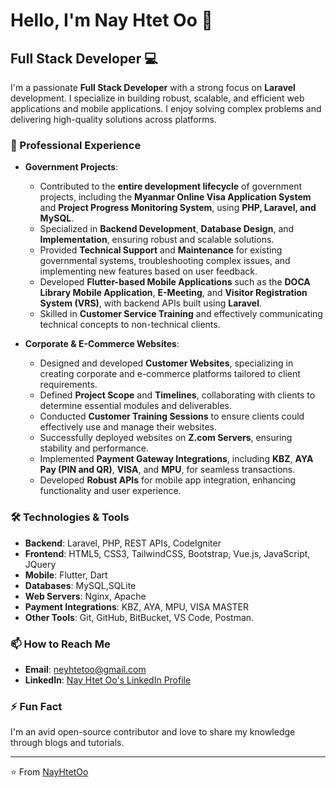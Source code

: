 <!--
NayHtetOo/NayHtetOo is a ✨ special ✨ repository because its `README.md` (this file) appears on your GitHub profile.
You can click the Preview link to take a look at your changes.
-->
# Hello, I'm Nay Htet Oo 👋

## Full Stack Developer 💻

I'm a passionate **Full Stack Developer** with a strong focus on **Laravel** development. I specialize in building robust, scalable, and efficient web applications and mobile applications. I enjoy solving complex problems and delivering high-quality solutions across platforms.

### 🚀 Professional Experience

- **Government Projects**:  
  - Contributed to the **entire development lifecycle** of government projects, including the **Myanmar Online Visa Application System** and **Project Progress Monitoring System**, using **PHP, Laravel, and MySQL**.  
  - Specialized in **Backend Development**, **Database Design**, and **Implementation**, ensuring robust and scalable solutions.  
  - Provided **Technical Support** and **Maintenance** for existing governmental systems, troubleshooting complex issues, and implementing new features based on user feedback.  
  - Developed **Flutter-based Mobile Applications** such as the **DOCA Library Mobile Application**, **E-Meeting**, and **Visitor Registration System (VRS)**, with backend APIs built using **Laravel**.  
  - Skilled in **Customer Service Training** and effectively communicating technical concepts to non-technical clients.  

- **Corporate & E-Commerce Websites**:  
  - Designed and developed **Customer Websites**, specializing in creating corporate and e-commerce platforms tailored to client requirements.  
  - Defined **Project Scope** and **Timelines**, collaborating with clients to determine essential modules and deliverables.  
  - Conducted **Customer Training Sessions** to ensure clients could effectively use and manage their websites.  
  - Successfully deployed websites on **Z.com Servers**, ensuring stability and performance.  
  - Implemented **Payment Gateway Integrations**, including **KBZ**, **AYA Pay (PIN and QR)**, **VISA**, and **MPU**, for seamless transactions.  
  - Developed **Robust APIs** for mobile app integration, enhancing functionality and user experience.  

### 🛠️ Technologies & Tools

- **Backend**: Laravel, PHP, REST APIs, CodeIgniter
- **Frontend**: HTML5, CSS3, TailwindCSS, Bootstrap, Vue.js, JavaScript, JQuery
- **Mobile**: Flutter, Dart
- **Databases**: MySQL,SQLite
- **Web Servers**: Nginx, Apache
- **Payment Integrations**: KBZ, AYA, MPU, VISA MASTER
- **Other Tools**: Git, GitHub, BitBucket, VS Code, Postman.
<!--
### 🌟 Featured Projects

- **[E-Commerce Platform]()** - A full-stack e-commerce platform built with Vue.js.
- **[Task Management App]()** - A task management application built.
- **[Blogging Platform]()** - A blogging platform built.

### 📈 GitHub Stats
-->

### 📫 How to Reach Me

- **Email**: [neyhtetoo@gmail.com](mailto:neyhtetoo@gmail.com)
- **LinkedIn**: [Nay Htet Oo's LinkedIn Profile](https://www.linkedin.com/in/ney-htet-oo-858043248/)

### ⚡ Fun Fact

I'm an avid open-source contributor and love to share my knowledge through blogs and tutorials.

---

⭐️ From [NayHtetOo](https://github.com/NayHtetOo)
